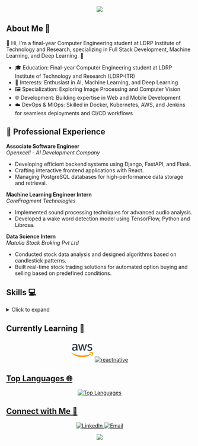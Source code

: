 <div align="center">
  <img src="https://readme-typing-svg.herokuapp.com/?lines=Welcome+to+my+GitHub!;I'm+Kathan+Patel;Software+Engineer;AI+%26+ML+Enthusiast&font=Fira%20Code&center=true&width=420&height=60">
</div>

## About Me 🚀

👋 Hi, I'm a final-year Computer Engineering student at LDRP Institute of Technology and Research, specializing in Full Stack Development, Machine Learning, and Deep Learning. 🚀

- 🎓 Education: Final-year Computer Engineering student at LDRP Institute of Technology and Research (LDRP-ITR)
- 🤖 Interests: Enthusiast in AI, Machine Learning, and Deep Learning
- 🖼️ Specialization: Exploring Image Processing and Computer Vision
- 🌐 Development: Building expertise in Web and Mobile Development
- ☁️ DevOps & MlOps: Skilled in Docker, Kubernetes, AWS, and Jenkins for seamless deployments and CI/CD workflows


## 💼 Professional Experience  

**Associate Software Engineer**  
*Openxcell - AI Development Company*  
- Developing efficient backend systems using Django, FastAPI, and Flask.  
- Crafting interactive frontend applications with React.  
- Managing PostgreSQL databases for high-performance data storage and retrieval.  

**Machine Learning Engineer Intern**  
*CoreFragment Technologies*  
- Implemented sound processing techniques for advanced audio analysis.  
- Developed a wake word detection model using TensorFlow, Python and Librosa.

**Data Science Intern**  
*Matalia Stock Broking Pvt Ltd*  
- Conducted stock data analysis and designed algorithms based on candlestick patterns.  
- Built real-time stock trading solutions for automated option buying and selling based on predefined conditions.  


## Skills 💻

<details>
<summary>Click to expand</summary>

### Languages
<a href="https://www.w3schools.com/cpp/" target="_blank" rel="noreferrer"> <img src="https://raw.githubusercontent.com/devicons/devicon/master/icons/cplusplus/cplusplus-original.svg" alt="cplusplus" width="50" height="50" /> </a>
 <a href="https://www.python.org" target="_blank"><img src="https://raw.githubusercontent.com/devicons/devicon/master/icons/python/python-original.svg" alt="python" width="50" height="50"/></a>
  <a href="https://developer.mozilla.org/en-US/docs/Web/HTML" target="_blank"><img src="https://raw.githubusercontent.com/devicons/devicon/master/icons/html5/html5-original.svg" alt="html5" width="50" height="50"/></a>
  <a href="https://developer.mozilla.org/en-US/docs/Web/CSS" target="_blank"><img src="https://raw.githubusercontent.com/devicons/devicon/master/icons/css3/css3-original.svg" alt="css3" width="50" height="50"/></a>
  <a href="https://developer.mozilla.org/en-US/docs/Web/JavaScript" target="_blank"><img src="https://raw.githubusercontent.com/devicons/devicon/master/icons/javascript/javascript-original.svg" alt="javascript" width="50" height="50"/></a>


### Frameworks & Database
  <a href="https://reactjs.org/" target="_blank"><img src="https://raw.githubusercontent.com/devicons/devicon/master/icons/react/react-original.svg" alt="react" width="50" height="50"/></a>
  <a href="https://tailwindcss.com/" target="_blank"><img src="https://www.vectorlogo.zone/logos/tailwindcss/tailwindcss-icon.svg" alt="tailwind" width="50" height="50"/></a>
  <a href="https://www.djangoproject.com/" target="_blank" rel="noreferrer"> <img src="https://cdn.worldvectorlogo.com/logos/django.svg" alt="django" width="50" height="50"/> </a>
  <a href="https://firebase.google.com/" target="_blank" rel="noreferrer"> <img src="https://www.vectorlogo.zone/logos/firebase/firebase-icon.svg" alt="firebase" width="50" height="50"/> </a>
  <a href="https://www.postgresql.org" target="_blank" rel="noreferrer"> <img src="https://raw.githubusercontent.com/devicons/devicon/master/icons/postgresql/postgresql-original-wordmark.svg" alt="postgresql" width="50" height="50"/> </a>
  

### Machine Learning & Data Science
  <a href="https://www.tensorflow.org" target="_blank"><img src="https://www.vectorlogo.zone/logos/tensorflow/tensorflow-icon.svg" alt="tensorflow" width="50" height="50"/></a>
  <a href="https://pytorch.org/" target="_blank"><img src="https://www.vectorlogo.zone/logos/pytorch/pytorch-icon.svg" alt="pytorch" width="50" height="50"/></a>
  <a href="https://scikit-learn.org/" target="_blank"><img src="https://upload.wikimedia.org/wikipedia/commons/0/05/Scikit_learn_logo_small.svg" alt="scikit_learn" width="50" height="50"/></a>
  <a href="https://pandas.pydata.org/" target="_blank"><img src="https://raw.githubusercontent.com/devicons/devicon/master/icons/pandas/pandas-original.svg" alt="pandas" width="50" height="50"/></a>
  <a href="https://numpy.org/" target="_blank"><img src="https://raw.githubusercontent.com/devicons/devicon/master/icons/numpy/numpy-original.svg" alt="numpy" width="50" height="50"/></a>
  

### Tools & Technologies
  <a href="https://git-scm.com/" target="_blank"><img src="https://www.vectorlogo.zone/logos/git-scm/git-scm-icon.svg" alt="git" width="50" height="50"/></a> 
   <a href="https://www.linux.org/" target="_blank" rel="noreferrer"> <img src="https://raw.githubusercontent.com/devicons/devicon/master/icons/linux/linux-original.svg" alt="linux"  width="50" height="50" /> </a>
   <a href="https://www.jenkins.io" target="_blank" rel="noreferrer"> <img src="https://www.vectorlogo.zone/logos/jenkins/jenkins-icon.svg" alt="jenkins" width="50" height="50" /> </a>
   <a href="https://www.docker.com/" target="_blank"><img src="https://raw.githubusercontent.com/devicons/devicon/master/icons/docker/docker-original.svg" alt="docker" width="50" height="50"/></a>
   <a href="https://kubernetes.io" target="_blank" rel="noreferrer"> <img src="https://www.vectorlogo.zone/logos/kubernetes/kubernetes-icon.svg" alt="kubernetes" width="50" height="50" /> </a>
</details>

## Currently Learning 🌱

<p align="center">
  <img src="https://raw.githubusercontent.com/devicons/devicon/master/icons/amazonwebservices/amazonwebservices-original-wordmark.svg" alt="aws" width="60" height="60"/>
  <a href="https://reactnative.dev/" target="_blank" rel="noreferrer"> <img src="https://reactnative.dev/img/header_logo.svg" alt="reactnative" width="55" height="55" />
</p>


## Top Languages 🌐

<p align="center">
  <img src="https://github-readme-stats.vercel.app/api/top-langs/?username=Kathanpatel403&layout=compact&theme=radical" alt="Top Languages" />
</p>

## Connect with Me 🤝

<p align="center">
  <a href="https://www.linkedin.com/in/kathanpatel403/" target="_blank">
    <img src="https://img.shields.io/badge/-LinkedIn-0077B5?style=for-the-badge&logo=LinkedIn&logoColor=white" alt="LinkedIn"/>
  </a>
  <a href="mailto:kathanpatel403@gmail.com" target="_blank">
    <img src="https://img.shields.io/badge/-Email-D14836?style=for-the-badge&logo=Gmail&logoColor=white" alt="Email"/>
  </a>
 
</p>

<div align="center">
  <img src="https://readme-typing-svg.herokuapp.com/?lines=Thanks+for+visiting!;Let's+connect+and+collaborate!&font=Fira%20Code&center=true&width=380&height=50">
</div>
